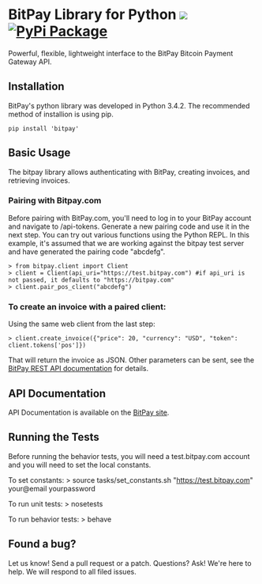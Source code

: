 # BitPay Library for Python [![](https://travis-ci.org/bitpay/bitpay-python.svg?branch=master)](https://travis-ci.org/bitpay/bitpay-python) [![PyPi Package](https://pypip.in/version/bitpay/badge.svg)](https://pypip.in/version/bitpay)
Powerful, flexible, lightweight interface to the BitPay Bitcoin Payment Gateway API.

## Installation

BitPay's python library was developed in Python 3.4.2. The recommended method of installion is using pip.

`pip install 'bitpay'`

## Basic Usage

The bitpay library allows authenticating with BitPay, creating invoices, and retrieving invoices.
  
### Pairing with Bitpay.com

Before pairing with BitPay.com, you'll need to log in to your BitPay account and navigate to /api-tokens. Generate a new pairing code and use it in the next step. You can try out various functions using the Python REPL. In this example, it's assumed that we are working against the bitpay test server and have generated the pairing code "abcdefg".

    > from bitpay.client import Client
    > client = Client(api_uri="https://test.bitpay.com") #if api_uri is not passed, it defaults to "https://bitpay.com"
    > client.pair_pos_client("abcdefg")

### To create an invoice with a paired client:

Using the same web client from the last step:

    > client.create_invoice({"price": 20, "currency": "USD", "token": client.tokens['pos']})

That will return the invoice as JSON. Other parameters can be sent, see the [BitPay REST API documentation](https://bitpay.com/api#resource-Invoices) for details.

## API Documentation

API Documentation is available on the [BitPay site](https://bitpay.com/api).

## Running the Tests

Before running the behavior tests, you will need a test.bitpay.com account and you will need to set the local constants. 

To set constants:
    > source tasks/set_constants.sh "https://test.bitpay.com" your@email yourpassword

To run unit tests:
    > nosetests

To run behavior tests:
    > behave
    
## Found a bug?
Let us know! Send a pull request or a patch. Questions? Ask! We're here to help. We will respond to all filed issues.
